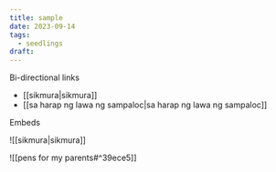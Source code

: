 ```yaml
---
title: sample
date: 2023-09-14
tags:
  - seedlings
draft:
---
```

Bi-directional links
- [[sikmura|sikmura]]
- [[sa harap ng lawa ng sampaloc|sa harap ng lawa ng sampaloc]]

Embeds

![[sikmura|sikmura]]

![[pens for my parents#^39ece5]]